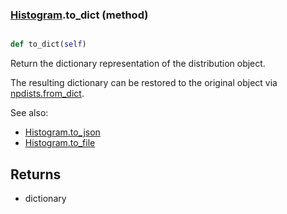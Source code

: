 ### [Histogram](Histogram.md).to_dict (method)


```py

def to_dict(self)

```



Return the dictionary representation of the distribution object.

The resulting dictionary can be restored to the original object
via [npdists.from_dict](npdists.from_dict.md).

See also:

* [Histogram.to_json](Histogram.to_json.md)
* [Histogram.to_file](Histogram.to_file.md)

Returns
--------
* dictionary

